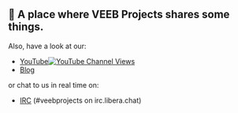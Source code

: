 ## 👋 A place where VEEB Projects shares some things.

Also, have a look at our:

- [YouTube![YouTube Channel Views](https://img.shields.io/youtube/channel/views/UCz5BOU9J9pB_O0B8-rDjCWQ?style=flat&logo=youtube&logoColor=red&labelColor=white&color=ffed53)](https://www.youtube.com/channel/UCz5BOU9J9pB_O0B8-rDjCWQ)
- [Blog](https://veeb.ch/projects)

or chat to us in real time on:

- [IRC](https://web.libera.chat/?nick=LotOfFroth%3F#veebprojects) (#veebprojects on irc.libera.chat)
 

<!---
veebch/veebch is a ✨ special ✨ repository because its `README.md` (this file) appears on your GitHub profile.
You can click the Preview link to take a look at your changes.
--->
